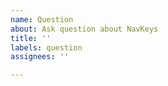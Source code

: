 ```yaml
---
name: Question
about: Ask question about NavKeys
title: ''
labels: question
assignees: ''

---
```



